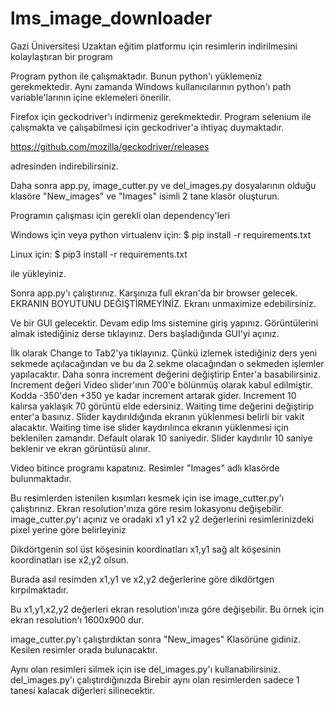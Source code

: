 # lms_image_downloader
Gazi Üniversitesi Uzaktan eğitim platformu için resimlerin indirilmesini kolaylaştıran bir program


Program python ile çalışmaktadır. Bunun python'ı yüklemeniz gerekmektedir. Aynı zamanda Windows kullanıcılarının python'ı path variable'larının
içine eklemeleri önerilir.

Firefox için geckodriver'ı indirmeniz gerekmektedir. Program selenium ile çalışmakta ve çalışabilmesi için geckodriver'a ihtiyaç duymaktadır.

https://github.com/mozilla/geckodriver/releases

adresinden indirebilirsiniz.

Daha sonra app.py, image_cutter.py ve del_images.py dosyalarının olduğu klasöre "New_images" ve "Images" isimli 2 tane klasör oluşturun.

Programın çalışması için gerekli olan dependency'leri

Windows için veya python virtualenv için:
$ pip install -r requirements.txt

Linux için:
$ pip3 install -r requirements.txt

ile yükleyiniz.

Sonra app.py'ı çalıştırınız.
Karşınıza full ekran'da bir browser gelecek. EKRANIN BOYUTUNU DEĞİŞTİRMEYİNİZ. Ekranı unmaximize edebilirsiniz.

Ve bir GUI gelecektir. 
Devam edip lms sistemine giriş yapınız.
Görüntülerini almak istediğiniz derse tıklayınız.
Ders başladığında GUI'yi açınız. 

İlk olarak Change to Tab2'ya tıklayınız. Çünkü izlemek istediğiniz ders yeni sekmede açılacağından ve bu da 2.sekme olacağından o sekmeden işlemler yapılacaktır.
Daha sonra increment değerini değiştirip Enter'a basabilirsiniz.
  Increment değeri Video slider'ının 700'e bölünmüş olarak kabul edilmiştir. Kodda -350'den +350 ye kadar increment artarak gider. Increment 10 kalırsa yaklaşık 70 görüntü elde edersiniz.
 Waiting time değerini değiştirip enter'a basınız. Slider kaydırıldığında ekranın yüklenmesi belirli bir vakit alacaktır. Waiting time ise slider kaydırılınca ekranın yüklenmesi için beklenilen zamandır. Default olarak 10 saniyedir. Slider kaydırılır 10 saniye beklenir ve ekran görüntüsü alınır.
 

Video bitince programı kapatınız. Resimler "Images" adlı klasörde bulunmaktadır.

Bu resimlerden istenilen kısımları kesmek için ise image_cutter.py'ı çalıştırınız.
Ekran resolution'ınıza göre resim lokasyonu değişebilir.
image_cutter.py'ı açınız ve oradaki x1 y1 x2 y2 değerlerini resimlerinizdeki pixel yerine göre belirleyiniz

Dikdörtgenin sol üst köşesinin koordinatları x1,y1 sağ alt köşesinin koordinatları ise x2,y2 olsun.

Burada asıl resimden x1,y1  ve x2,y2 değerlerine göre dikdörtgen kırpılmaktadır.

Bu x1,y1,x2,y2 değerleri ekran resolution'ınıza göre değişebilir.
Bu örnek için ekran resolution'ı 1600x900 dur.

image_cutter.py'ı çalıştırdıktan sonra "New_images" Klasörüne gidiniz.
Kesilen resimler orada bulunacaktır.

Aynı olan resimleri silmek için ise del_images.py'ı kullanabilirsiniz.
del_images.py'ı çalıştırdığınızda Birebir aynı olan resimlerden sadece 1 tanesi kalacak diğerleri silinecektir.
